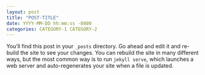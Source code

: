 ```yaml
---
layout: post
title: "POST-TITLE"
date: YYYY-MM-DD hh:mm:ss -0000
categories: CATEGORY-1 CATEGORY-2
---
```

You’ll find this post in your `_posts` directory. Go ahead and edit it and re-build the site to see your changes. You can rebuild the site in many different ways, but the most common way is to run `jekyll serve`, which launches a web server and auto-regenerates your site when a file is updated.
